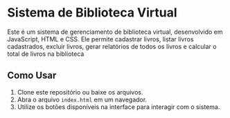 # Sistema de Biblioteca Virtual

Este é um sistema de gerenciamento de biblioteca virtual, desenvolvido em JavaScript, HTML e CSS. Ele permite cadastrar livros, listar livros cadastrados, excluir livros, gerar relatórios de todos os livros e calcular o total de livros na biblioteca
  
## Como Usar

1. Clone este repositório ou baixe os arquivos.
2. Abra o arquivo `index.html` em um navegador.
3. Utilize os botões disponíveis na interface para interagir com o sistema.
